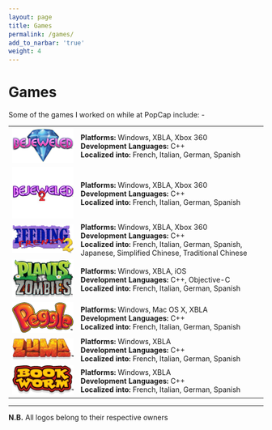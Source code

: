 ```yaml
---
layout: page
title: Games
permalink: /games/
add_to_narbar: 'true'
weight: 4
---
```


# Games
Some of the games I worked on while at PopCap include: -


|||
|---|---|
|![Bejeweled](images/bejeweled.png)|**Platforms:** Windows, XBLA, Xbox 360<br />**Development Languages:** C++<br />**Localized into:** French, Italian, German, Spanish|
|![Bejeweled 2](images/bejeweled2.jpg)|**Platforms:** Windows, XBLA, Xbox 360<br />**Development Languages:** C++<br />**Localized into:** French, Italian, German, Spanish|
|![Feeding Frenzy™ 2](images/feeding_frenzy2.jpg)|**Platforms:** Windows, XBLA, Xbox 360<br />**Development Languages:** C++<br />**Localized into:** French, Italian, German, Spanish, Japanese, Simplified Chinese, Traditional Chinese|
|![Plants vs. Zombies](images/pvz.png)|**Platforms:** Windows, XBLA, iOS<br />**Development Languages:** C++, Objective-C<br />**Localized into:** French, Italian, German, Spanish|
|![Peggle](images/peggle.png)|**Platforms:** Windows, Mac OS X, XBLA<br />**Development Languages:** C++<br />**Localized into:** French, Italian, German, Spanish|
|![Zuma](images/zuma.png)|**Platforms:** Windows, XBLA<br />**Development Languages:** C++<br />**Localized into:** French, Italian, German, Spanish|
|![Bookworm](images/bookworm.png)|**Platforms:** Windows, XBLA<br />**Development Languages:** C++<br />**Localized into:** French, Italian, German, Spanish|

----

**N.B.** All logos belong to their respective owners
